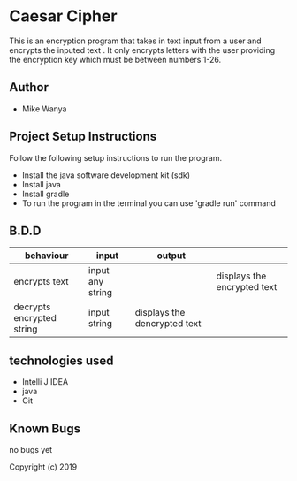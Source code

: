 # Caesar Cipher
This is an encryption program that takes in text input from a user and encrypts the inputed text . It only encrypts letters with the user providing the encryption key which must be between numbers 1-26. 

## Author
* Mike Wanya

## Project Setup Instructions
Follow the following setup instructions to run the program.
* Install the java software development kit (sdk)
* Install java
* Install gradle
* To run the program in the terminal you can use 'gradle run' command

## B.D.D


|behaviour   | input  |  output |   |
|---|---|---|---|
| encrypts text|input any string|  | displays the encrypted text  |
| decrypts encrypted string| input string | displays the dencrypted text   |


## technologies used
* Intelli J IDEA
* java
* Git



## Known Bugs
no bugs yet


Copyright (c) 2019

